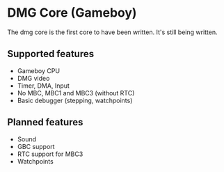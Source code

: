 <!-- README.md --- 
;; 
;; Filename: README.md
;; Author: Louise <louise>
;; Created: Tue Dec 26 11:53:56 2017 (+0100)
;; Last-Updated: Tue Dec 26 12:02:56 2017 (+0100)
;;           By: Louise <louise>
 -->
 
# DMG Core (Gameboy)

The dmg core is the first core to have been written. It's still being written.

## Supported features

 - Gameboy CPU
 - DMG video
 - Timer, DMA, Input
 - No MBC, MBC1 and MBC3 (without RTC)
 - Basic debugger (stepping, watchpoints)
 
## Planned features

 - Sound
 - GBC support
 - RTC support for MBC3
 - Watchpoints
